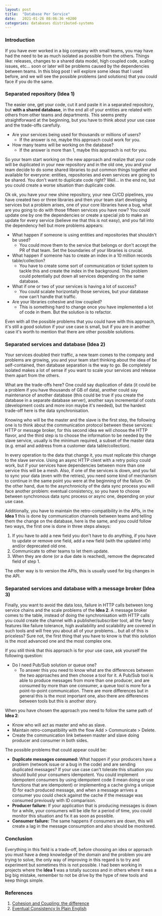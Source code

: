 ```yaml
---
layout: post
title:  "Database Per Service"
date:   2021-01-26 08:06:36 +0200
categories: databases distributed-systems
---
```

### Introduction

If you have ever worked in a big company with small teams, you may have had the need to be as much isolated as possible 
from the others. Things like: releases, changes to a shared data model, high coupled code, scaling issues, etc... 
soon or later will be problems caused by the dependencies between teams. In this blog post I will explore some ideas that 
I used before, and we will see the possible problems (and solutions) that you could face if you do the same.

### Separated repository (Idea 1)

The easier one, get your code, cut it and paste it in a separated repository, but **with a shared database**, in the end all of your 
entities are related with others from other teams and departments. This seems pretty straightforward at the beginning, 
but you have to think about your use case and the trade-offs carefully.

* Are your services being used for thousands or millions of users? 
  * If the answer is no, maybe this approach could work for you.
* How many teams will be working on the database? 
  * If the answer is more than 1, maybe this approach is not for you.

So your team start working on the new approach and realize that your code will be duplicated in your new repository and 
in the old one, you and your team decide to do some shared libraries to put common things together 
and available for everyone: entities, repositories and even services are going to be shared. You don't want to 
duplicate code right? Well... in the end no, but you could create a worse situation than duplicate code.

Ok ok, you have your new shine repository, your new CI/CD pipelines, you have created two or three libraries and 
then your team start developing services but a problem arises, one of your core libraries have a bug, what are you going to 
do with those fifteen services you have now? You could update one by one the dependencies or create a special job 
to make an update for every service (believe me that this is not easy), and you fall into the dependency hell but more problems appears:

* What happen if someone is using entities and repositories that shouldn't be used? 
  * You could move them to the service that belongs or don't accept the PR of that team. Set the boundaries of your libraries 
  is crucial.
* What happen if someone has to create an index in a 10 million records table/collection?
  * You have to create some sort of communication or ticket system to tackle this and create the index in the background. This 
  problem could potentially put down all services depending on the same database.
* What if one or two of your services is having a lot of success?
  * You could scalate horizontally those services, but your database now can't handle that traffic.
* Are your libraries cohesive and low coupled? 
  * This is something hard to change once you have implemented a lot of code in them. But the solution is to refactor.

Even with all the possible problems that you could have with this approach, it's still a good solution if your use case is 
small, but if you are in another case it's worth to mention that there are other possible solutions.

### Separated services and database (Idea 2)

Your services doubled their traffic, a new team comes to the company and problems are growing, you and your team start thinking 
about the idea of be self-contained, then database separation is the way to go. Be completely isolated makes a lot of sense 
if you want to scale your services and release them apart from the others. 

What are the trade-offs here? One could say duplication of data (it could be a problem if you have thousands of GB of data), 
another could say maintenance of another database (this could be true if you create the database in a separate database server), 
another says incremental of costs (development costs and more iron maybe it's needed), but the hardest trade-off here is the data synchronisation.

Knowing who will be the master and the slave is the first step, the following one is to think about the communication protocol 
between these services: HTTP or message broker, for this second idea we will choose the HTTP flavor, and the third step is to 
choose the information to be needed by the slave service, usually is the minimum required, a subset of the master data (e.g. 
email and address from a customer data table/collection).

In every operation to the data that change it, you must replicate this change to the slave service. Using an async HTTP client with a 
retry policy could work, but if your services have dependencies between more than one service this will be a mesh. Also, 
if one of the services is down, and you fail to sync your data (even with the retries), you need some kind of mechanism to 
continue in the same point you were at the beginning of the failure. On the other hand, due to the asynchronicity of the 
data sync process you will face another problem: eventual consistency, so you have to choose between synchronous 
data sync process or async one, depending on your use case.

Additionally, you have to maintain the retro-compatibility in the APIs, in the **Idea 1** this is done by communication 
channels between teams and telling them the change on the database, here is the same, and you could follow two ways, the first 
one is done in three steps always:

1. If you have to add a new field you don't have to do anything, if you have to update or remove one field, add a new field (with the updated info) and/or deprecated old one.
2. Communicate to other teams to let them update.
3. When they are done (or a due date is reached), remove the deprecated field of step 1.

The other way is to version the APIs, this is usually used for big changes in the API.

### Separated services and database with a message broker (Idea 3)

Finally, you want to avoid the data loss, failure in HTTP calls between long service chains and the scale problems of the 
**Idea 2**. A message broker comes to the table, instead of doing the synchronisation with HTTP calls you could create the 
channel with a publisher/subscriber tool, all the fancy features like failure tolerance, high availability and scalability 
are covered in such tools and will free you about all of your problems... but all of this is priceless? Sure not, the first 
thing that you have to know is that this solution is the most advanced one and the most complex one.

If you still think that this approach is for your use case, ask yourself the following question:

- Do I need Pub/Sub solution or queue one? 
  - To answer this you need to know what are the differences between the two approaches and then choose a tool for it. 
    A Pub/Sub tool is able to produce messages from more than one producer, and are consumed by more than one consumer, a 
    queue tool is more for a point-to-point communication. There are more differences but in general this is the most 
    important one, also there are differences between tools but this is another story.
    
When you have chosen the approach you need to follow the same path of **Idea 2**:
- Know who will act as master and who as slave.
- Maintain retro-compatibility with the flow Add > Communicate > Delete.
- Create the communication link between master and slave doing producer and consumer in both sides.

The possible problems that could appear could be:
- **Duplicate messages consumed:** What happen if your producers have a problem (network issue or a bug in the code) and 
  are sending duplicated messages? If your use case can't tolerate this situation you should build your consumers idempotent. 
  You could implement idempotent consumers by using idempotent code (I mean doing or use functions that are idempotent) or 
  implementing a cache giving a unique ID for each produced message, and when a message arrives a consumer you could check 
  against the cache if the message was consumed previously with ID comparison.
- **Producer failure:** If your application that is producing messages is down for a while, your consumers will be idle for 
  a period of time, you could monitor this situation and fix it as soon as possible.
- **Consumer failure:** The same happens if consumers are down, this will create a lag in the message consumption and 
  also should be monitored.

### Conclusion

Everything in this field is a trade-off, before choosing an idea or approach you must have a deep knowledge of the domain 
and the problem you are trying to solve, the only way of improving in this regard is to try and experiment but sometimes this 
is not possible. I had been working in projects where the **Idea 1** was a totally success and in others where it was a 
big big mistake, remember to not be drive by the hype of new tools and keep things simple.

### References

1. [Cohesion and Coupling: the difference](https://enterprisecraftsmanship.com/posts/cohesion-coupling-difference)
2. [Eventual Consistency In Plain English](https://stackoverflow.com/questions/10078540/eventual-consistency-in-plain-english)
